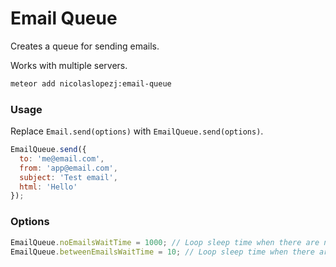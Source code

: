 # Email Queue

Creates a queue for sending emails.

Works with multiple servers.

```sh
meteor add nicolaslopezj:email-queue
```

### Usage

Replace ```Email.send(options)``` with ```EmailQueue.send(options)```.

```js
EmailQueue.send({
  to: 'me@email.com',
  from: 'app@email.com',
  subject: 'Test email',
  html: 'Hello'
});
```

### Options

```js
EmailQueue.noEmailsWaitTime = 1000; // Loop sleep time when there are no emails (default: 1000)
EmailQueue.betweenEmailsWaitTime = 10; // Loop sleep time when there are emails (default: 10)
```
